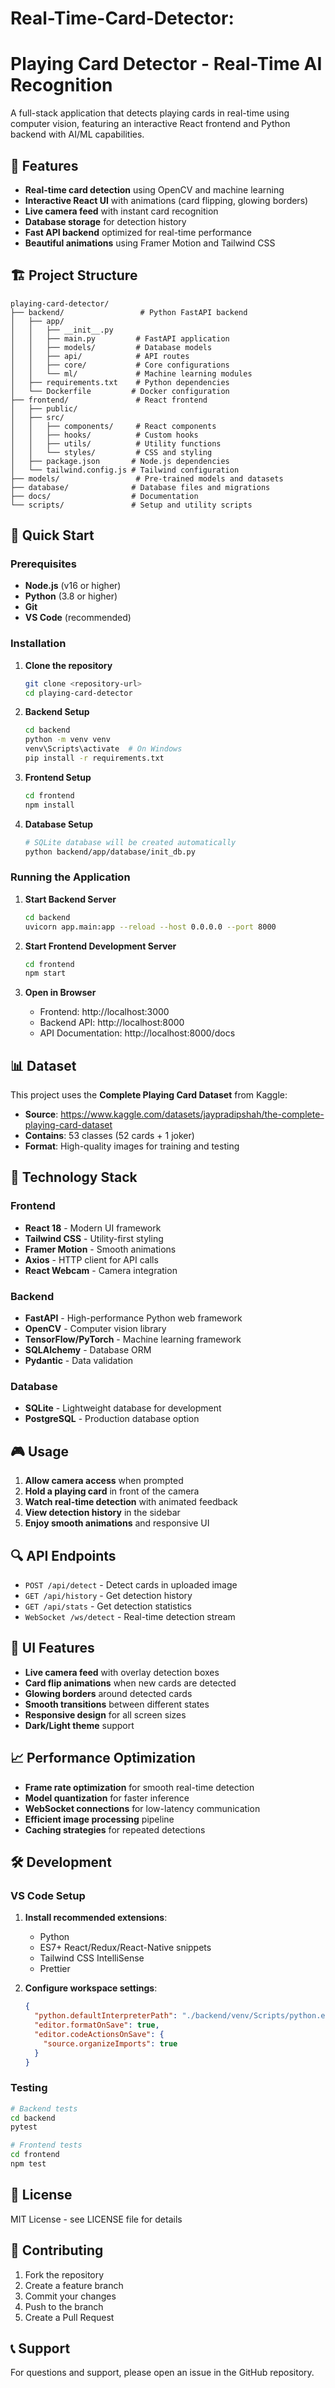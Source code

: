# Real-Time-Card-Detector:

# Playing Card Detector - Real-Time AI Recognition

A full-stack application that detects playing cards in real-time using computer vision, featuring an interactive React frontend and Python backend with AI/ML capabilities.

## 🎯 Features

- **Real-time card detection** using OpenCV and machine learning
- **Interactive React UI** with animations (card flipping, glowing borders)
- **Live camera feed** with instant card recognition
- **Database storage** for detection history
- **Fast API backend** optimized for real-time performance
- **Beautiful animations** using Framer Motion and Tailwind CSS

## 🏗️ Project Structure

```
playing-card-detector/
├── backend/                 # Python FastAPI backend
│   ├── app/
│   │   ├── __init__.py
│   │   ├── main.py         # FastAPI application
│   │   ├── models/         # Database models
│   │   ├── api/            # API routes
│   │   ├── core/           # Core configurations
│   │   └── ml/             # Machine learning modules
│   ├── requirements.txt    # Python dependencies
│   └── Dockerfile         # Docker configuration
├── frontend/               # React frontend
│   ├── public/
│   ├── src/
│   │   ├── components/     # React components
│   │   ├── hooks/          # Custom hooks
│   │   ├── utils/          # Utility functions
│   │   └── styles/         # CSS and styling
│   ├── package.json       # Node.js dependencies
│   └── tailwind.config.js # Tailwind configuration
├── models/                 # Pre-trained models and datasets
├── database/              # Database files and migrations
├── docs/                  # Documentation
└── scripts/               # Setup and utility scripts
```

## 🚀 Quick Start

### Prerequisites

- **Node.js** (v16 or higher)
- **Python** (3.8 or higher)
- **Git**
- **VS Code** (recommended)

### Installation

1. **Clone the repository**
   ```bash
   git clone <repository-url>
   cd playing-card-detector
   ```

2. **Backend Setup**
   ```bash
   cd backend
   python -m venv venv
   venv\Scripts\activate  # On Windows
   pip install -r requirements.txt
   ```

3. **Frontend Setup**
   ```bash
   cd frontend
   npm install
   ```

4. **Database Setup**
   ```bash
   # SQLite database will be created automatically
   python backend/app/database/init_db.py
   ```

### Running the Application

1. **Start Backend Server**
   ```bash
   cd backend
   uvicorn app.main:app --reload --host 0.0.0.0 --port 8000
   ```

2. **Start Frontend Development Server**
   ```bash
   cd frontend
   npm start
   ```

3. **Open in Browser**
   - Frontend: http://localhost:3000
   - Backend API: http://localhost:8000
   - API Documentation: http://localhost:8000/docs

## 📊 Dataset

This project uses the **Complete Playing Card Dataset** from Kaggle:
- **Source**: https://www.kaggle.com/datasets/jaypradipshah/the-complete-playing-card-dataset
- **Contains**: 53 classes (52 cards + 1 joker)
- **Format**: High-quality images for training and testing

## 🔧 Technology Stack

### Frontend
- **React 18** - Modern UI framework
- **Tailwind CSS** - Utility-first styling
- **Framer Motion** - Smooth animations
- **Axios** - HTTP client for API calls
- **React Webcam** - Camera integration

### Backend
- **FastAPI** - High-performance Python web framework
- **OpenCV** - Computer vision library
- **TensorFlow/PyTorch** - Machine learning framework
- **SQLAlchemy** - Database ORM
- **Pydantic** - Data validation

### Database
- **SQLite** - Lightweight database for development
- **PostgreSQL** - Production database option

## 🎮 Usage

1. **Allow camera access** when prompted
2. **Hold a playing card** in front of the camera
3. **Watch real-time detection** with animated feedback
4. **View detection history** in the sidebar
5. **Enjoy smooth animations** and responsive UI

## 🔍 API Endpoints

- `POST /api/detect` - Detect cards in uploaded image
- `GET /api/history` - Get detection history
- `GET /api/stats` - Get detection statistics
- `WebSocket /ws/detect` - Real-time detection stream

## 🎨 UI Features

- **Live camera feed** with overlay detection boxes
- **Card flip animations** when new cards are detected
- **Glowing borders** around detected cards
- **Smooth transitions** between different states
- **Responsive design** for all screen sizes
- **Dark/Light theme** support

## 📈 Performance Optimization

- **Frame rate optimization** for smooth real-time detection
- **Model quantization** for faster inference
- **WebSocket connections** for low-latency communication
- **Efficient image processing** pipeline
- **Caching strategies** for repeated detections

## 🛠️ Development

### VS Code Setup

1. **Install recommended extensions**:
   - Python
   - ES7+ React/Redux/React-Native snippets
   - Tailwind CSS IntelliSense
   - Prettier

2. **Configure workspace settings**:
   ```json
   {
     "python.defaultInterpreterPath": "./backend/venv/Scripts/python.exe",
     "editor.formatOnSave": true,
     "editor.codeActionsOnSave": {
       "source.organizeImports": true
     }
   }
   ```

### Testing

```bash
# Backend tests
cd backend
pytest

# Frontend tests
cd frontend
npm test
```

## 📝 License

MIT License - see LICENSE file for details

## 🤝 Contributing

1. Fork the repository
2. Create a feature branch
3. Commit your changes
4. Push to the branch
5. Create a Pull Request

## 📞 Support

For questions and support, please open an issue in the GitHub repository.
